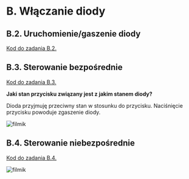 # B. Włączanie diody

## B.2. Uruchomienie/gaszenie diody

[Kod do zadania B.2.](./b2.c)

## B.3. Sterowanie bezpośrednie

[Kod do zadania B.3.](./b3.c)

**Jaki stan przycisku związany jest z jakim stanem diody?**

Dioda przyjmuję przeciwny stan w stosunku do przycisku. Naciśnięcie przycisku
powoduje zgaszenie diody.

![filmik](./b3.gif)

## B.4. Sterowanie niebezpośrednie

[Kod do zadania B.4.](./b4.c)

![filmik](./b4.gif)
